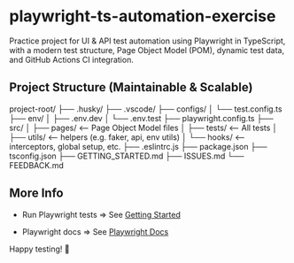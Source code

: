 # playwright-ts-automation-exercise
Practice project for UI & API test automation using Playwright in TypeScript, with a modern test structure, Page Object Model (POM), dynamic test data, and GitHub Actions CI integration.

## Project Structure (Maintainable & Scalable)

project-root/
├── .husky/
├── .vscode/
├── configs/
│   └── test.config.ts
├── env/
│   ├── .env.dev
│   └── .env.test
├── playwright.config.ts
├── src/
│   ├── pages/      <-- Page Object Model files
│   ├── tests/      <-- All tests
│   ├── utils/      <-- helpers (e.g. faker, api, env utils)
│   └── hooks/      <-- interceptors, global setup, etc.
├── .eslintrc.js
├── package.json
├── tsconfig.json
├── GETTING_STARTED.md
├── ISSUES.md
└── FEEDBACK.md

## More Info

- Run Playwright tests => See [Getting Started](https://github.com/EmeraldCHEN/playwright-ts-automation-exercise/blob/main/wiki/Getting_Started.md)

- Playwright docs => See [Playwright Docs](https://playwright.dev/)


Happy testing! 🚀





